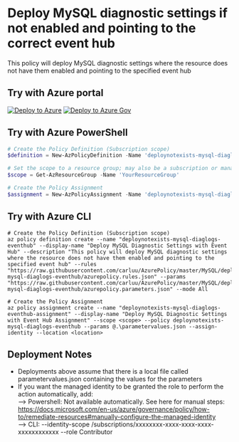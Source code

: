 # Deploy MySQL diagnostic settings if not enabled and pointing to the correct event hub

This policy will deploy MySQL diagnostic settings where the resource does not have them enabled and pointing to the specified event hub

## Try with Azure portal

[![Deploy to Azure](http://azuredeploy.net/deploybutton.png)](https://portal.azure.com/?#blade/Microsoft_Azure_Policy/CreatePolicyDefinitionBlade/uri/https%3A%2F%2Fraw.githubusercontent.com%2Fcarluu%2FAzurePolicy%2Fmaster%2FMySQL%2Fdeploynotexists-mysql-diaglogs-eventhub%2Fazurepolicy.json)
[![Deploy to Azure Gov](https://docs.microsoft.com/azure/governance/policy/media/deploy/deployGovbutton.png)](https://portal.azure.us/?#blade/Microsoft_Azure_Policy/CreatePolicyDefinitionBlade/uri/https%3A%2F%2Fraw.githubusercontent.com%2Fcarluu%2FAzurePolicy%2Fmaster%2FMySQL%2Fdeploynotexists-mysql-diaglogs-eventhub%2Fazurepolicy.json)

## Try with Azure PowerShell

````powershell
# Create the Policy Definition (Subscription scope)
$definition = New-AzPolicyDefinition -Name 'deploynotexists-mysql-diaglogs-eventhub' -DisplayName 'Deploy MySQL Diagnostic Settings with Event Hub' -description 'This policy will deploy MySQL diagnostic settings where the resource does not have them enabled and pointing to the specified event hub' -Policy 'https://raw.githubusercontent.com/carluu/AzurePolicy/master/MySQL/deploynotexists-mysql-diaglogs-eventhub/azurepolicy.rules.json' -Parameter 'https://raw.githubusercontent.com/carluu/AzurePolicy/master/MySQL/deploynotexists-mysql-diaglogs-eventhub/azurepolicy.parameters.json' -Mode All

# Set the scope to a resource group; may also be a subscription or management group
$scope = Get-AzResourceGroup -Name 'YourResourceGroup'

# Create the Policy Assignment
$assignment = New-AzPolicyAssignment -Name 'deploynotexists-mysql-diaglogs-eventhub-assignment' -DisplayName 'Deploy MySQL Diagnostic Settings with Event Hub Assignment' -Scope $scope.ResourceId -PolicyDefinition $definition -PolicyParameter .\parametervalues.json -AssignIdentity -Location  $scope.Location
````

## Try with Azure CLI

```cli
# Create the Policy Definition (Subscription scope)
az policy definition create --name "deploynotexists-mysql-diaglogs-eventhub" --display-name "Deploy MySQL Diagnostic Settings with Event Hub" --description "This policy will deploy MySQL diagnostic settings where the resource does not have them enabled and pointing to the specified event hub" --rules "https://raw.githubusercontent.com/carluu/AzurePolicy/master/MySQL/deploynotexists-mysql-diaglogs-eventhub/azurepolicy.rules.json" --params "https://raw.githubusercontent.com/carluu/AzurePolicy/master/MySQL/deploynotexists-mysql-diaglogs-eventhub/azurepolicy.parameters.json" --mode All

# Create the Policy Assignment
az policy assignment create --name "deploynotexists-mysql-diaglogs-eventhub-assignment" --display-name "Deploy MySQL Diagnostic Settings with Event Hub Assignment" --scope <scope> --policy deploynotexists-mysql-diaglogs-eventhub --params @.\parametervalues.json --assign-identity --location <location>
```

## Deployment Notes
- Deployments above assume that there is a local file called parametervalues.json containing the values for the parameters
- If you want the managed identity to be granted the role to perform the action automatically, add:  
--> Powershell: Not available automatically. See here for manual steps: https://docs.microsoft.com/en-us/azure/governance/policy/how-to/remediate-resources#manually-configure-the-managed-identity  
--> CLI: --identity-scope /subscriptions/xxxxxxxx-xxxx-xxxx-xxxx-xxxxxxxxxxxx --role Contributor